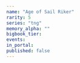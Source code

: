 ```yaml
---
name: "Age of Sail Riker"
rarity: 5
series: "tng"
memory_alpha: ""
bigbook_tier:
events:
in_portal:
published: false
---
```

